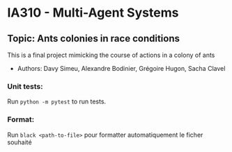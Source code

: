 # IA310 - Multi-Agent Systems
## Topic: Ants colonies in race conditions
This is a final project mimicking the course of actions in a colony of ants
* Authors: Davy Simeu, Alexandre Bodinier, Grégoire Hugon, Sacha Clavel

### Unit tests:
Run `python -m pytest` to run tests.

### Format:
Run `black <path-to-file>` pour formatter automatiquement le ficher souhaité
